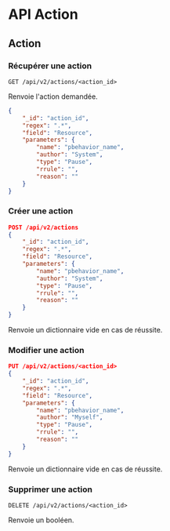 # API Action

## Action

### Récupérer une action

```
GET /api/v2/actions/<action_id>
```

Renvoie l'action demandée.

```json
{
    "_id": "action_id",
    "regex": ".*",
    "field": "Resource",
    "parameters": {
        "name": "pbehavior_name",
        "author": "System",
        "type": "Pause",
        "rrule": "",
        "reason": ""
    }
}
```

### Créer une action

```json
POST /api/v2/actions
{
    "_id": "action_id",
    "regex": ".*",
    "field": "Resource",
    "parameters": {
        "name": "pbehavior_name",
        "author": "System",
        "type": "Pause",
        "rrule": "",
        "reason": ""
    }
}
```

Renvoie un dictionnaire vide en cas de réussite.

### Modifier une action

```json
PUT /api/v2/actions/<action_id>
{
    "_id": "action_id",
    "regex": ".*",
    "field": "Resource",
    "parameters": {
        "name": "pbehavior_name",
        "author": "Myself",
        "type": "Pause",
        "rrule": "",
        "reason": ""
    }
}
```

Renvoie un dictionnaire vide en cas de réussite.

### Supprimer une action

```
DELETE /api/v2/actions/<action_id>
```

Renvoie un booléen.
